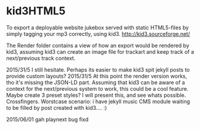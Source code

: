 # kid3HTML5
To export a deployable website jukebox served with static HTML5-files by simply tagging your mp3 correctly, using kid3. http://kid3.sourceforge.net/

The Render folder contains a view of how an export would be rendered by kid3, assuming kid3 can create an image file for trackart and keep track of a next/previous track context.

2015/31/5
I still hesitate. Perhaps its easier to make kid3 spit jekyll posts to provide custom layouts?
2015/31/5
At this point the render version works, tho it's missing the JSON-LD part. Assuming that kid3 can be aware of a context for the next/previous system to work, this could be a cool feature. Maybe create 3 preset styles? I will present this, and see whats possible. Crossfingers. Worstcase scenario: i have jekyll music CMS module waiting to be filled by post created with kid3.... :)

2015/06/01 gah playnext bug fixd
